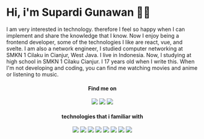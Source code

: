 # Hi, i'm Supardi Gunawan 👋🤓
I am very interested in technology. therefore I feel so happy when I can implement and share the knowledge that I know. Now I enjoy being a frontend developer, some of the technologies I like are react, vue, and svelte. I am also a network engineer, I studied computer networking at SMKN 1 Cilaku in Cianjur, West Java.
I live in Indonesia. Now, I studying at high school in SMKN 1 Cilaku Cianjur. I 17 years old when I write this. When I'm not developing and coding, you can find me watching movies and anime or listening to music.

<h4 align="center">Find me on</h4>
<p align="center">
  <a href="https://web.facebook.com/suizen.suizen.3/"><img src="https://img.shields.io/badge/Facebook-1877F2?style=for-the-badge&logo=facebook&logoColor=white"/></a>
  <a href="https://instagram.com/supardi2607"><img src="https://img.shields.io/badge/Instagram-E4405F?style=for-the-badge&logo=instagram&logoColor=white"/></a>
  <a href="https://t.me/Supardi726"><img src="https://img.shields.io/badge/Telegram-2CA5E0?style=for-the-badge&logo=telegram&logoColor=white"/></a>
</p>

<h4 align="center">technologies that i familiar with</h4>
<p align="center">
  <img src="https://img.shields.io/badge/HTML5-E34F26?style=for-the-badge&logo=html5&logoColor=white"/>
  <img src="https://img.shields.io/badge/CSS3-1572B6?style=for-the-badge&logo=css3&logoColor=white"/>
  <img src="https://img.shields.io/badge/JavaScript-F7DF1E?style=for-the-badge&logo=javascript&logoColor=black"/>
  <img src="https://img.shields.io/badge/Sass-CC6699?style=for-the-badge&logo=sass&logoColor=white"/>
  <img src="https://img.shields.io/badge/React-20232A?style=for-the-badge&logo=react&logoColor=61DAFB"/>
  <img src="https://img.shields.io/badge/Svelte-4A4A55?style=for-the-badge&logo=svelte&logoColor=FF3E00"/>
  <img src="https://img.shields.io/badge/Vue.js-35495E?style=for-the-badge&logo=vue.js&logoColor=4FC08D"/>
  <img src="https://img.shields.io/badge/Tailwind_CSS-38B2AC?style=for-the-badge&logo=tailwind-css&logoColor=white"/>
</p>
